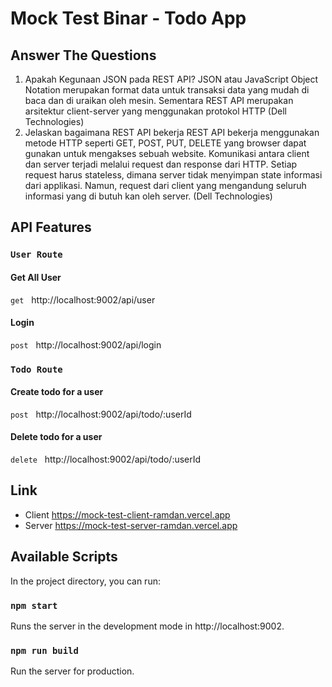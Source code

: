 # Mock Test Binar - Todo App

## Answer The Questions

1. Apakah Kegunaan JSON pada REST API?
   JSON atau JavaScript Object Notation merupakan format data untuk transaksi data yang mudah di baca dan di uraikan oleh mesin. Sementara REST API merupakan arsitektur client-server yang menggunakan protokol HTTP (Dell Technologies)
2. Jelaskan bagaimana REST API bekerja
   REST API bekerja menggunakan metode HTTP seperti GET, POST, PUT, DELETE yang browser dapat gunakan untuk mengakses sebuah website. Komunikasi antara client dan server terjadi melalui request dan response dari HTTP. Setiap request harus stateless, dimana server tidak menyimpan state informasi dari applikasi. Namun, request dari client yang mengandung seluruh informasi yang di butuh kan oleh server. (Dell Technologies)

## API Features

### `User Route`

#### Get All User

`get` &nbsp; http://localhost:9002/api/user

#### Login

`post` &nbsp; http://localhost:9002/api/login

### `Todo Route`

#### Create todo for a user

`post` &nbsp; http://localhost:9002/api/todo/:userId

#### Delete todo for a user

`delete` &nbsp; http://localhost:9002/api/todo/:userId

## Link

-   Client
    https://mock-test-client-ramdan.vercel.app
-   Server
    https://mock-test-server-ramdan.vercel.app

## Available Scripts

In the project directory, you can run:

### `npm start`

Runs the server in the development mode in http://localhost:9002.

### `npm run build`

Run the server for production.

